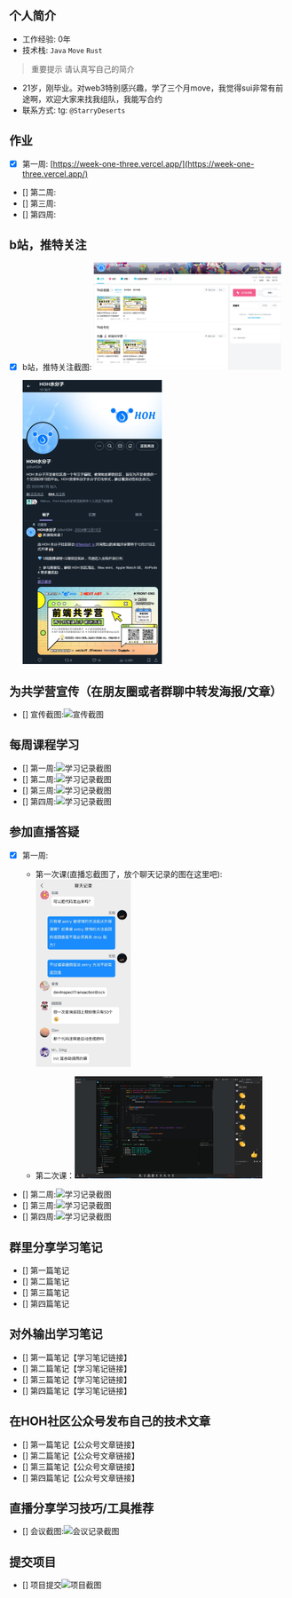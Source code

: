 ## 个人简介
- 工作经验: 0年
- 技术栈: `Java` `Move` `Rust`
> 重要提示 请认真写自己的简介
- 21岁，刚毕业。对web3特别感兴趣，学了三个月move，我觉得sui非常有前途啊，欢迎大家来找我组队，我能写合约
- 联系方式: tg: `@StarryDeserts`

## 作业
- [x] 第一周: [https://week-one-three.vercel.app/](https://week-one-three.vercel.app/)
- [] 第二周:
- [] 第三周:
- [] 第四周:

## b站，推特关注

- [x] b站，推特关注截图: <img src="images/b站关注.png" alt="b站关注" style="zoom: 33%;" />

  <img src="images/推特关注.png" alt="推特关注" style="zoom: 50%;" />

## 为共学营宣传（在朋友圈或者群聊中转发海报/文章）

- [] 宣传截图:![宣传截图](./images/你的图片地址)

## 每周课程学习

- [] 第一周:![学习记录截图](./images/你的图片地址)
- [] 第二周:![学习记录截图](./images/你的图片地址)
- [] 第三周:![学习记录截图](./images/你的图片地址)
- [] 第四周:![学习记录截图](./images/你的图片地址)

## 参加直播答疑

- [x] 第一周:

  - 第一次课(直播忘截图了，放个聊天记录的图在这里吧):<img src="images/第一周第一次课的参与答疑.jpg" alt="第一周第一次课的参与答疑" style="zoom:33%;" />

  - 第二次课：<img src="images/第一周第二课2.png" alt="第一周第二课2" style="zoom:33%;" />

- [] 第二周:![学习记录截图](./images/你的图片地址)
- [] 第三周:![学习记录截图](./images/你的图片地址)
- [] 第四周:![学习记录截图](./images/你的图片地址)

## 群里分享学习笔记

- [] 第一篇笔记
- [] 第二篇笔记
- [] 第三篇笔记
- [] 第四篇笔记

## 对外输出学习笔记

- [] 第一篇笔记【学习笔记链接】
- [] 第二篇笔记【学习笔记链接】
- [] 第三篇笔记【学习笔记链接】
- [] 第四篇笔记【学习笔记链接】

## 在HOH社区公众号发布自己的技术文章

- [] 第一篇笔记【公众号文章链接】
- [] 第二篇笔记【公众号文章链接】
- [] 第三篇笔记【公众号文章链接】
- [] 第四篇笔记【公众号文章链接】

## 直播分享学习技巧/工具推荐

- [] 会议截图:![会议记录截图](./images/你的图片地址)

## 提交项目

- [] 项目提交![项目截图](./images/你的图片地址)

